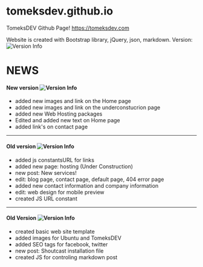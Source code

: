 # tomeksdev.github.io
TomeksDEV Github Page! https://tomeksdev.com

Website is created with Bootstrap library, jQuery, json, markdown.
Version: ![Version Info](https://tomeksdev.com/postImages/svg/version.svg)

# NEWS

#### New version ![Version Info](https://tomeksdev.com/postImages/svg/version.svg)
- added new images and link on the Home page
- added new images and link on the underconstucrion page
- added new Web Hosting packages
- Edited and added new text on Home page
- added link's on contact page

----------------------------------------------

#### Old version ![Version Info](https://tomeksdev.com/postImages/svg/version_2.1.0.svg)
- added js constantsURL for links
- added new page: hosting (Under Construction)
- new post: New services!
- edit: blog page, contact page, default page, 404 error page
- added new contact information and company information
- edit: web design for mobile preview
- created JS URL constant

----------------------------------------------

#### Old Version ![Version Info](https://tomeksdev.com/postImages/svg/version_2.0.5.svg)
- created basic web site template
- added images for Ubuntu and TomeksDEV
- added SEO tags for facebook, twitter
- new post: Shoutcast installation file
- created JS for controling markdown post